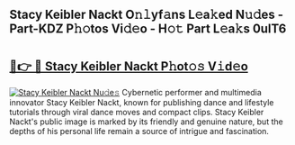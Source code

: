 ## Stacy Keibler Nackt O𝚗𝚕yf𝚊ns L𝚎a𝚔ed N𝚞𝚍es - Part-KDZ P𝚑𝚘tos Vi𝚍𝚎o - H𝚘𝚝 Part L𝚎a𝚔s 0ulT6

# <h2><a href="http://kfasyp.oniu.top/?m=Stacy+Keibler+Nackt">🔗👉 🔴 Stacy Keibler Nackt P𝚑ot𝚘𝚜 V𝚒d𝚎o</a></h2>

[![Stacy Keibler Nackt Nu𝚍e𝚜](https://i.imgur.com/0qMVB7G.gif)](http://kfasyp.oniu.top/?m=Stacy+Keibler+Nackt)
Cybernetic performer and multimedia innovator Stacy Keibler Nackt, known for publishing dance and lifestyle tutorials through viral dance moves and compact clips. Stacy Keibler Nackt's public image is marked by its friendly and genuine nature, but the depths of his personal life remain a source of intrigue and fascination.  

